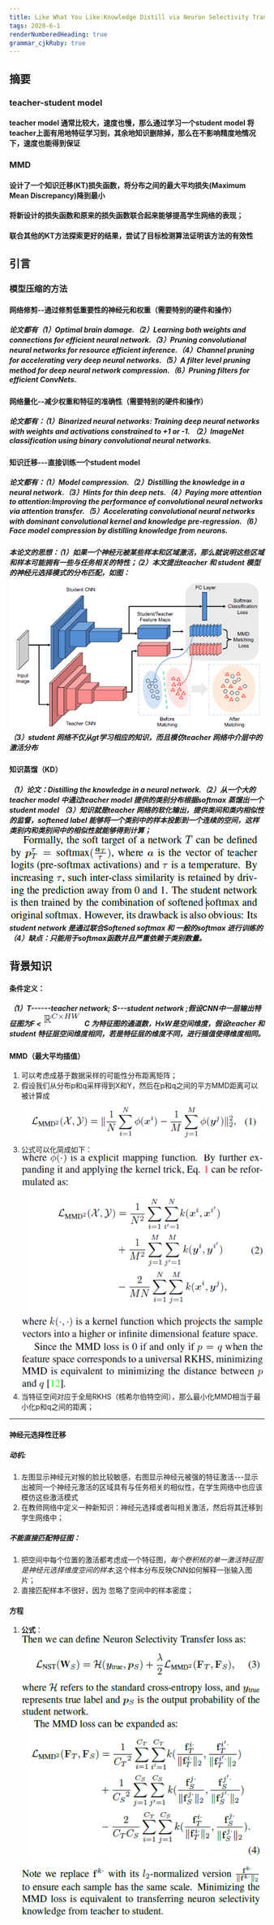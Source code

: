 ```yaml
---
title: Like What You Like:Knowledge Distill via Neuron Selectivity Transfer
tags: 2020-6-1
renderNumberedHeading: true
grammar_cjkRuby: true
---
```



## 摘要
### teacher-student model
#### teacher model 通常比较大，速度也慢，那么通过学习一个student model 将teacher上面有用地特征学习到，其余地知识删除掉，那么在不影响精度地情况下，速度也能得到保证

### MMD
#### 设计了一个知识迁移(KT)损失函数，将分布之间的最大平均损失(Maximum Mean Discrepancy)降到最小
#### 将新设计的损失函数和原来的损失函数联合起来能够提高学生网络的表现；
#### 联合其他的KT方法探索更好的结果，尝试了目标检测算法证明该方法的有效性

## 引言

### 模型压缩的方法

#### 网络修剪--通过修剪低重要性的神经元和权重（需要特别的硬件和操作）
##### 论文都有（1）Optimal brain damage.（2）Learning both weights and connections for efficient neural network.（3）Pruning convolutional neural networks for resource efficient inference.（4）Channel pruning for accelerating very deep neural networks.（5）A filter level pruning method for deep neural network compression.（6）Pruning filters for efficient ConvNets.

#### 网络量化--减少权重和特征的准确性（需要特别的硬件和操作）

##### 论文都有：（1）Binarized neural networks: Training deep neural networks with weights and activations constrained to +1 or -1. （2）ImageNet classification using binary convolutional neural networks.

#### 知识迁移---直接训练一个student model

##### 论文都有：（1）Model compression.（2）Distilling the knowledge in a neural network.（3）Hints for thin deep nets.（4）Paying more attention to attention:Improving the performance of convolutional neural networks via attention transfer.（5）Accelerating convolutional neural networks with dominant convolutional kernel and knowledge pre-regression.（6）Face model compression by distilling knowledge from neurons.

##### 本论文的思想：（1）如果一个神经元被某些样本和区域激活，那么就说明这些区域和样本可能拥有一些与任务相关的特性；（2）本文提出teacher 和 student 模型的神经元选择模式的分布匹配，如图：![enter description here](./images/teacher-student_1.png)（3）student 网络不仅从gt学习相应的知识，而且模仿teacher 网络中介层中的激活分布

#### 知识蒸馏（KD）

##### （1）论文：Distilling the knowledge in a neural network.（2）从一个大的teacher model 中通过teacher model 提供的类别分布根据softmax 蒸馏出一个student model （3）知识就是teacher 网络的软化输出，提供类间和类内相似性的监督，softened label 能够将一个类别中的样本投影到一个连续的空间，这样类别内和类别间中的相似性就能够得到计算；![enter description here](./images/KD_softened-softmax.png) student network 是通过联合Softened softmax 和 一般的softmax 进行训练的（4）缺点：只能用于softmax函数并且严重依赖于类别数量。

## 背景知识

#### 条件定义：

##### （1）T------teacher network; S---student network ;假设CNN中一层输出特征图为F <![enter description here](https://raw.githubusercontent.com/EwardJohn/noteofyk/master/img/202061/特征图.png) C 为特征图的通道数，HxW是空间维度，假设teacher 和student 特征层空间维度相同，若是特征层的维度不同，进行插值使得维度相同。


#### MMD（最大平均插值）

1. 可以考虑成基于数据采样的可能性分布距离矩阵；
2. 假设我们从分布p和q采样得到X和Y，然后在p和q之间的平方MMD距离可以被计算成![enter description here](https://raw.githubusercontent.com/EwardJohn/noteofyk/master/img/202061/MMD.png)
3. 公式可以化简成如下：![enter description here](https://raw.githubusercontent.com/EwardJohn/noteofyk/master/img/202061/MMD2.png)
4. 当特征空间对应于全局RKHS（核希尔伯特空间），那么最小化MMD相当于最小化p和q之间的距离；
 
 
 ----
 #### 神经元选择性迁移
 #####  **动机**:
 1. 左图显示神经元对猴的脸比较敏感，右图显示神经元被强的特征激活---显示出被同一个神经元激活的区域具有与任务相关的相似性，在学生网络中也应该模仿这些激活模式
 2. 在教师网络中定义一种新知识：神经元选择或者叫相关激活，然后将其迁移到学生网络中；
    
	
 ##### **不能直接匹配特征图**：
 
 1. 把空间中每个位置的激活都考虑成一个特征图，*每个卷积核的单一激活特征图是神经元选择维度空间的样本*,这个样本分布反映CNN如何解释一张输入图片；
 2. 直接匹配样本不很好，因为 忽略了空间中的样本密度；


#### 方程
1. **公式**：![selectivity transfer loss](https://raw.githubusercontent.com/EwardJohn/noteofyk/master/img/202062/迁移损失函数.png)
   